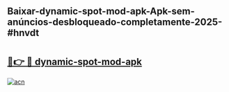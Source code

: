## Baixar-dynamic-spot-mod-apk-Apk-sem-anúncios-desbloqueado-completamente-2025-#hnvdt

# <h2><a href="https://ainizakaria.my?title=dynamic-spot-mod-apk&ref=20M">🔗👉 🔴 dynamic-spot-mod-apk</a></h2>

[![acn](https://github.com/user-attachments/assets/0f9c940e-d8b0-45ae-aac7-cd30a18b3e1c)](https://ainizakaria.my?title=dynamic-spot-mod-apk&ref=20M)

